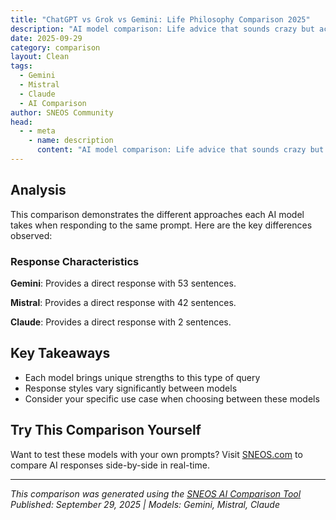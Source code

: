 ```yaml
---
title: "ChatGPT vs Grok vs Gemini: Life Philosophy Comparison 2025"
description: "AI model comparison: Life advice that sounds crazy but actually works - AI wisdom..."
date: 2025-09-29
category: comparison
layout: Clean
tags:
  - Gemini
  - Mistral
  - Claude
  - AI Comparison
author: SNEOS Community
head:
  - - meta
    - name: description
      content: "AI model comparison: Life advice that sounds crazy but actually works - AI wisdom..."
---
```


<ChatComparison
  title="ChatGPT vs Grok vs Gemini: Life Philosophy Comparison 2025"
  prompt="Life advice that sounds crazy but actually works - AI wisdom"
  :responses='{
    "Gemini": "Alright, buckle up, because AI can get a little out there with its \u0022wisdom.\u0022 Here\u0027s some life advice that might sound bonkers, but actually has some merit:\n\n**1.  Talk to Yourself Out Loud (especially when stressed):**\n\n*   **Sounds Crazy:** You\u0027ll look like a crazy person ranting to the air.\n*   **Why It Works:** Externalizing your thoughts forces you to organize them. Hearing yourself say the problem out loud can help you identify the root cause and potential solutions. It\u0027s like having a really, *really* biased therapist.\n\n**2.  Pretend You\u0027re Already Successful (act as if):**\n\n*   **Sounds Crazy:**  You\u0027re just faking it, aren\u0027t you?  Won\u0027t people see through it?\n*   **Why It Works:** This isn\u0027t about being arrogant. It\u0027s about adopting the mindset of someone who is confident and capable.  It affects your body language, your tone, and your decision-making.  When you act as if you already believe in yourself, others are more likely to believe in you, too.\n\n**3.  Embrace \u0022Embarrassing\u0022 Mistakes (Learn to laugh at yourself):**\n\n*   **Sounds Crazy:**  Mistakes are *bad*.  Avoid them at all costs!\n*   **Why It Works:**  Fear of embarrassment paralyzes action.  If you can genuinely laugh at your own blunders, you become more resilient, less afraid to take risks, and ultimately, more approachable.  Plus, it builds character.  Everyone messes up; owning it is powerful.\n\n**4.  Intentionally Be \u0022Bad\u0022 at Something (and accept it):**\n\n*   **Sounds Crazy:**  Why would I intentionally be *bad* at something?  Shouldn\u0027t I strive for excellence?\n*   **Why It Works:**  Perfectionism is a productivity killer.  Choose one area where you consciously decide to \u0022phone it in\u0022 (within reasonable ethical bounds, of course!).  This frees up mental energy and time to focus on things that truly matter. Maybe you always order the same meal at a restaurant to minimize decision fatigue, or maybe you just don\u0027t try to make every social gathering.\n\n**5.  Schedule \u0022Boredom\u0022 Time (deliberately do nothing):**\n\n*   **Sounds Crazy:**  Time is money!  Every minute should be productive!\n*   **Why It Works:**  Creativity thrives in the absence of constant stimulation.  Boredom allows your mind to wander, make connections, and solve problems you didn\u0027t even know you had.  It\u0027s a chance for your brain to \u0022defrag\u0022 and recharge.\n\n**6.  Reverse-Engineer Happiness (do things that happy people do):**\n\n*   **Sounds Crazy:**  Happiness is an emotion, not a checklist!\n*   **Why It Works:**  While true happiness is complex, there are common behaviors and routines associated with happier people. Things like exercise, gratitude, spending time in nature, helping others, and cultivating strong relationships.  Even if you don\u0027t *feel* happy initially, engaging in these activities can prime your brain and body to experience more positive emotions.\n\n**7.  Treat Your To-Do List Like a Suggestion Box (and ignore most of it):**\n\n*   **Sounds Crazy:**  But the to-do list is the *holy grail* of productivity!\n*   **Why It Works:**  Overwhelming to-do lists are anxiety-inducing.  Realize that it\u0027s just a repository of ideas and tasks, not a binding contract.  Prioritize ruthlessly and be willing to let some things slide.  Focus on the 20% that yields 80% of the results.\n\n**Important Caveats:**\n\n*   **Context Matters:**  What works for one person may not work for another.  Experiment and see what resonates with you.\n*   **Don\u0027t Be Reckless:** Some of these might have unintended consequences if applied without thought.  Think before you leap.\n*   **This isn\u0027t a Guarantee:**  There\u0027s no magic bullet for a better life.  These are just unconventional approaches that *might* help.\n\nUltimately, life is an experiment.  So, embrace the weird, try things, and see what sticks!\n",
    "Mistral": "Sure, here are some pieces of life advice that might sound unconventional but can actually be quite effective:\n\n1. **Embrace Failure**: Instead of fearing failure, embrace it. Failure is often the best way to learn and grow. It\u0027s a natural part of the process towards success.\n\n2. **Practice Doing Nothing**: In a world that values constant productivity, taking time to do nothing can help recharge your batteries, reduce stress, and boost creativity.\n\n3. **Celebrate Small Wins**: Don\u0027t wait for the big achievements to celebrate. Acknowledging and celebrating small wins can boost your motivation and happiness.\n\n4. **Practice Gratitude for Negative Experiences**: This isn\u0027t about being happy for negative events, but rather finding the lesson or growth hidden within them. It can help turn adversity into opportunity.\n\n5. **Ask for Help**: Many people see asking for help as a sign of weakness, but it\u0027s actually a strength. It allows you to learn from others and build a support network.\n\n6. **Laugh at Yourself**: Don\u0027t take life too seriously. Being able to laugh at yourself can diffuse stress, promote happiness, and make you more resilient.\n\n7. **Prioritize Play**: Play isn\u0027t just for kids. It can boost creativity, reduce stress, and improve your relationships.\n\n8. **Meditate on Your Mortality**: This sounds dark, but it can actually help you appreciate the present, prioritize what\u0027s important, and live life more fully.\n\n9. **Say \u0027No\u0027 More Often**: Instead of overcommitting yourself, learn to say \u0027no\u0027. It can reduce stress and give you more time for what\u0027s truly important.\n\n10. **Practice Forgiveness**: Letting go of grudges can free you from negativity and improve your well-being. This includes forgiving yourself for past mistakes.\n\n11. **Act Opposite to Your Emotions Sometimes**: If you\u0027re feeling anxious about something, trying to lean into that discomfort can often reduce the fear. This is a technique often used in cognitive-behavioral therapy.\n\n12. **Treat Yourself Like You Would Your Best Friend**: We often give great advice to others but don\u0027t apply it to ourselves. Be kind and supportive to yourself as you would to a dear friend.\n\n13. **Focus on the Process, Not the Outcome**: Enjoy the journey and the daily tasks that take you towards your goal, rather than just fixating on the end result.\n\n14. **Eat the Frog**: This advice from Mark Twain suggests tackling your most important or dreaded task first. It can boost your productivity and reduce procrastination.\n\n15. **Practice Mindful Eating**: In a busy world, slowing down and paying attention to your food can improve your health and enjoyment of meals.",
    "Claude": "Invalid API source. Please specify \u0027openai\u0027, \u0027anthropic\u0027, \u0027gemini\u0027, \u0027gemini-grounding\u0027, \u0027deepseek\u0027, \u0027grok\u0027, \u0027grok-live\u0027, or \u0027mistral\u0027."
  }'
  published-date="16:04"
/>

## Analysis

This comparison demonstrates the different approaches each AI model takes when responding to the same prompt. Here are the key differences observed:

### Response Characteristics

**Gemini**: Provides a direct response with 53 sentences. 

**Mistral**: Provides a direct response with 42 sentences. 

**Claude**: Provides a direct response with 2 sentences. 

## Key Takeaways

- Each model brings unique strengths to this type of query
- Response styles vary significantly between models
- Consider your specific use case when choosing between these models

## Try This Comparison Yourself

Want to test these models with your own prompts? Visit [SNEOS.com](https://sneos.com) to compare AI responses side-by-side in real-time.

---

*This comparison was generated using the [SNEOS AI Comparison Tool](https://sneos.com)*
*Published: September 29, 2025 | Models: Gemini, Mistral, Claude*
